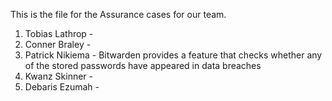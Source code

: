 This is the file for the Assurance cases for our team.

1) Tobias Lathrop -
2) Conner Braley -
3) Patrick Nikiema - Bitwarden provides a feature that checks whether any of the stored passwords have appeared in data breaches
4) Kwanz Skinner -
5) Debaris Ezumah -
